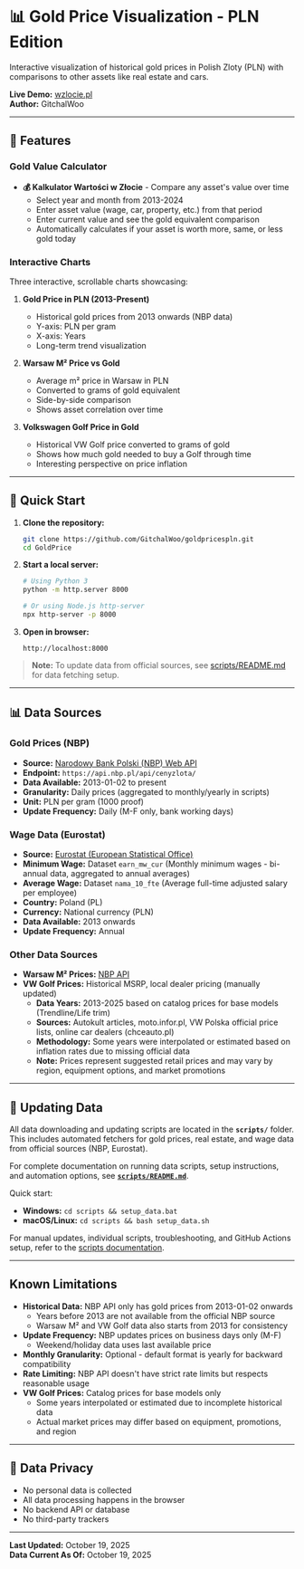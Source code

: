 # 📊 Gold Price Visualization - PLN Edition

Interactive visualization of historical gold prices in Polish Zloty (PLN) with comparisons to other assets like real estate and cars.

**Live Demo:** [wzlocie.pl](https://wzlocie.pl)  
**Author:** GitchalWoo

---

## 🎯 Features

### Gold Value Calculator
- **💰 Kalkulator Wartości w Złocie** - Compare any asset's value over time
  - Select year and month from 2013-2024
  - Enter asset value (wage, car, property, etc.) from that period
  - Enter current value and see the gold equivalent comparison
  - Automatically calculates if your asset is worth more, same, or less gold today

### Interactive Charts
Three interactive, scrollable charts showcasing:

1. **Gold Price in PLN (2013-Present)**
   - Historical gold prices from 2013 onwards (NBP data)
   - Y-axis: PLN per gram
   - X-axis: Years
   - Long-term trend visualization

2. **Warsaw M² Price vs Gold**
   - Average m² price in Warsaw in PLN
   - Converted to grams of gold equivalent
   - Side-by-side comparison
   - Shows asset correlation over time

3. **Volkswagen Golf Price in Gold**
   - Historical VW Golf price converted to grams of gold
   - Shows how much gold needed to buy a Golf through time
   - Interesting perspective on price inflation

---

## 🚀 Quick Start

1. **Clone the repository:**
   ```bash
   git clone https://github.com/GitchalWoo/goldpricespln.git
   cd GoldPrice
   ```

2. **Start a local server:**
   ```bash
   # Using Python 3
   python -m http.server 8000
   
   # Or using Node.js http-server
   npx http-server -p 8000
   ```

3. **Open in browser:**
   ```
   http://localhost:8000
   ```

> **Note:** To update data from official sources, see [scripts/README.md](scripts/README.md) for data fetching setup.

---

## 📊 Data Sources

### Gold Prices (NBP)
- **Source:** [Narodowy Bank Polski (NBP) Web API](https://api.nbp.pl/)
- **Endpoint:** `https://api.nbp.pl/api/cenyzlota/`
- **Data Available:** 2013-01-02 to present
- **Granularity:** Daily prices (aggregated to monthly/yearly in scripts)
- **Unit:** PLN per gram (1000 proof)
- **Update Frequency:** Daily (M-F only, bank working days)

### Wage Data (Eurostat)
- **Source:** [Eurostat (European Statistical Office)](https://ec.europa.eu/eurostat/)
- **Minimum Wage:** Dataset `earn_mw_cur` (Monthly minimum wages - bi-annual data, aggregated to annual averages)
- **Average Wage:** Dataset `nama_10_fte` (Average full-time adjusted salary per employee)
- **Country:** Poland (PL)
- **Currency:** National currency (PLN)
- **Data Available:** 2013 onwards
- **Update Frequency:** Annual

### Other Data Sources
- **Warsaw M² Prices:** [NBP API](https://api.nbp.pl/)
- **VW Golf Prices:** Historical MSRP, local dealer pricing (manually updated)
  - **Data Years:** 2013-2025 based on catalog prices for base models (Trendline/Life trim)
  - **Sources:** Autokult articles, moto.infor.pl, VW Polska official price lists, online car dealers (chceauto.pl)
  - **Methodology:** Some years were interpolated or estimated based on inflation rates due to missing official data
  - **Note:** Prices represent suggested retail prices and may vary by region, equipment options, and market promotions

---

## 🔄 Updating Data

All data downloading and updating scripts are located in the **`scripts/`** folder. This includes automated fetchers for gold prices, real estate, and wage data from official sources (NBP, Eurostat).

For complete documentation on running data scripts, setup instructions, and automation options, see **[`scripts/README.md`](scripts/README.md)**.

Quick start:
- **Windows:** `cd scripts && setup_data.bat`
- **macOS/Linux:** `cd scripts && bash setup_data.sh`

For manual updates, individual scripts, troubleshooting, and GitHub Actions setup, refer to the [scripts documentation](scripts/README.md).

---

##  Known Limitations

- **Historical Data:** NBP API only has gold prices from 2013-01-02 onwards
  - Years before 2013 are not available from the official NBP source
  - Warsaw M² and VW Golf data also starts from 2013 for consistency
- **Update Frequency:** NBP updates prices on business days only (M-F)
  - Weekend/holiday data uses last available price
- **Monthly Granularity:** Optional - default format is yearly for backward compatibility
- **Rate Limiting:** NBP API doesn't have strict rate limits but respects reasonable usage
- **VW Golf Prices:** Catalog prices for base models only
  - Some years interpolated or estimated due to incomplete historical data
  - Actual market prices may differ based on equipment, promotions, and region

---

## 🔐 Data Privacy

- No personal data is collected
- All data processing happens in the browser
- No backend API or database
- No third-party trackers

---

**Last Updated:** October 19, 2025  
**Data Current As Of:** October 19, 2025

